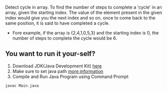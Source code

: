 
Detect cycle in array. To find the number of steps to complete a 'cycle' in an array, given the starting index. The value of the element
present in the given index would give you the next index and so on, once to come back to the same position, it is said to have completed
a cycle.

- Fore example, if the array is {2,4,1,0,5,3} and the starting index is 0, the number of steps to complete the cycle would be 6.


## You want to run it your-self?
1. Download JDK(Java Development Kit) [here](https://www.oracle.com/java/technologies/downloads/)
2. Make sure to set java path [more information](https://www.scaler.com/topics/how-to-compile-java-program/)
3. Compile and Run Java Program using Command Prompt
```bash
javac Main.java
```